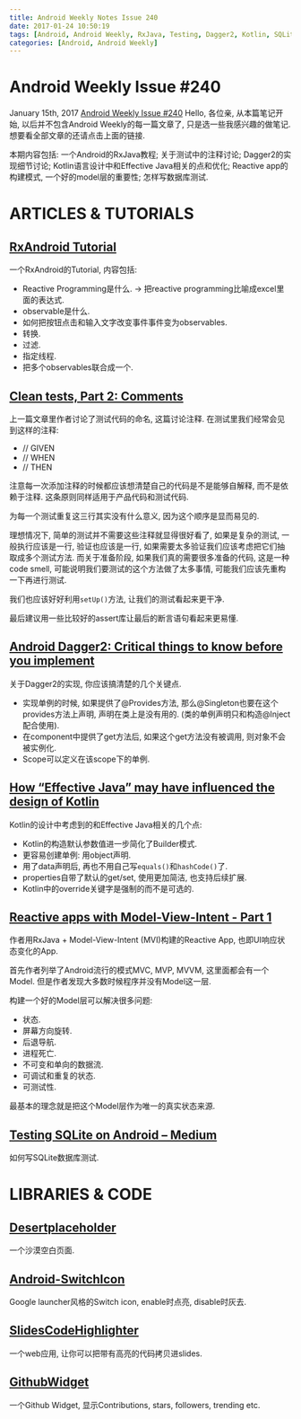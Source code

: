 ```yaml
---
title: Android Weekly Notes Issue 240
date: 2017-01-24 10:50:19
tags: [Android, Android Weekly, RxJava, Testing, Dagger2, Kotlin, SQLite]
categories: [Android, Android Weekly]
---
```


# Android Weekly Issue #240
January 15th, 2017
[Android Weekly Issue #240](http://androidweekly.net/issues/issue-240)
Hello, 各位亲, 从本篇笔记开始, 以后并不包含Android Weekly的每一篇文章了, 只是选一些我感兴趣的做笔记. 想要看全部文章的还请点击上面的链接.

本期内容包括: 一个Android的RxJava教程; 关于测试中的注释讨论; Dagger2的实现细节讨论; Kotlin语言设计中和Effective Java相关的点和优化; Reactive app的构建模式, 一个好的model层的重要性; 怎样写数据库测试.

<!-- more -->

# ARTICLES & TUTORIALS
## [RxAndroid Tutorial](https://www.raywenderlich.com/141980/rxandroid-tutorial)
一个RxAndroid的Tutorial, 内容包括:
- Reactive Programming是什么. -> 把reactive programming比喻成excel里面的表达式.
- observable是什么.
- 如何把按钮点击和输入文字改变事件事件变为observables.
- 转换.
- 过滤.
- 指定线程.
- 把多个observables联合成一个.


## [Clean tests, Part 2: Comments](https://android.jlelse.eu/clean-tests-part-2-comments-4016ee82f186#.15u9kq7jz)
上一篇文章里作者讨论了测试代码的命名, 这篇讨论注释.
在测试里我们经常会见到这样的注释:
- // GIVEN
- // WHEN
- // THEN

注意每一次添加注释的时候都应该想清楚自己的代码是不是能够自解释, 而不是依赖于注释. 这条原则同样适用于产品代码和测试代码.

为每一个测试重复这三行其实没有什么意义, 因为这个顺序是显而易见的.

理想情况下, 简单的测试并不需要这些注释就显得很好看了, 如果是复杂的测试, 一般执行应该是一行, 验证也应该是一行, 如果需要太多验证我们应该考虑把它们抽取成多个测试方法. 而关于准备阶段, 如果我们真的需要很多准备的代码, 这是一种code smell, 可能说明我们要测试的这个方法做了太多事情, 可能我们应该先重构一下再进行测试.

我们也应该好好利用`setUp()`方法, 让我们的测试看起来更干净.

最后建议用一些比较好的assert库让最后的断言语句看起来更易懂.

## [Android Dagger2: Critical things to know before you implement](https://blog.mindorks.com/android-dagger2-critical-things-to-know-before-you-implement-275663aecc3e#.nxpqzmohn)
关于Dagger2的实现, 你应该搞清楚的几个关键点.
- 实现单例的时候, 如果提供了@Provides方法, 那么@Singleton也要在这个provides方法上声明, 声明在类上是没有用的. (类的单例声明只和构造@Inject配合使用).
- 在component中提供了get方法后, 如果这个get方法没有被调用, 则对象不会被实例化.
- Scope可以定义在该scope下的单例.

## [How “Effective Java” may have influenced the design of Kotlin](https://medium.com/@lukleDev/how-effective-java-may-have-influenced-the-design-of-kotlin-part-1-45fd64c2f974#.nqwl31wn6)
Kotlin的设计中考虑到的和Effective Java相关的几个点:
- Kotlin的构造默认参数值进一步简化了Builder模式.
- 更容易创建单例: 用object声明.
- 用了data声明后, 再也不用自己写`equals()`和`hashCode()`了.
- properties自带了默认的get/set, 使用更加简洁, 也支持后续扩展.
- Kotlin中的override关键字是强制的而不是可选的.

## [Reactive apps with Model-View-Intent - Part 1](http://hannesdorfmann.com/android/mosby3-mvi-1)
作者用RxJava + Model-View-Intent (MVI)构建的Reactive App, 也即UI响应状态变化的App.

首先作者列举了Android流行的模式MVC, MVP, MVVM, 这里面都会有一个Model. 但是作者发现大多数时候程序并没有Model这一层.

构建一个好的Model层可以解决很多问题:
- 状态.
- 屏幕方向旋转.
- 后退导航.
- 进程死亡.
- 不可变和单向的数据流.
- 可调试和重复的状态.
- 可测试性.

最基本的理念就是把这个Model层作为唯一的真实状态来源.

## [Testing SQLite on Android – Medium](https://medium.com/@MAFI8919/testing-sqlite-on-android-bfa0733e11e7#.a4hufzbc7)
如何写SQLite数据库测试.

# LIBRARIES & CODE
## [Desertplaceholder](https://github.com/JetradarMobile/desertplaceholder)
一个沙漠空白页面.

## [Android-SwitchIcon](https://github.com/zagum/Android-SwitchIcon)
Google launcher风格的Switch icon, enable时点亮, disable时灰去.

## [SlidesCodeHighlighter](https://github.com/romannurik/SlidesCodeHighlighter)
一个web应用, 让你可以把带有高亮的代码拷贝进slides.

## [GithubWidget](https://github.com/Nightonke/GithubWidget)
一个Github Widget, 显示Contributions, stars, followers, trending etc.